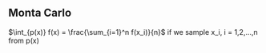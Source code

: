 ## Monta Carlo
$\int_{p(x)} f(x) = \frac{\sum_{i=1}^n f(x_i)}{n}$ if we sample x_i, i = 1,2,...,n from p(x)
